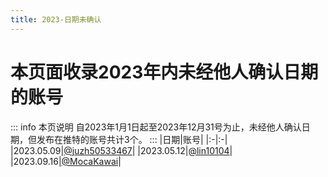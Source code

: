 ```yaml
---
title: 2023-日期未确认
---
```

# 本页面收录2023年内未经他人确认日期的账号
::: info 本页说明
自2023年1月1日起至2023年12月31号为止，未经他人确认日期，但发布在推特的账号共计3个。
:::
|日期|账号|
|:-|:-|
|2023.05.09|[@juzh50533467](https://twitter.com/juzh50533467)|
|2023.05.12|[@lin10104](https://twitter.com/lin10104)|
|2023.09.16|[@MocaKawai](https://twitter.com/MocaKawai)|